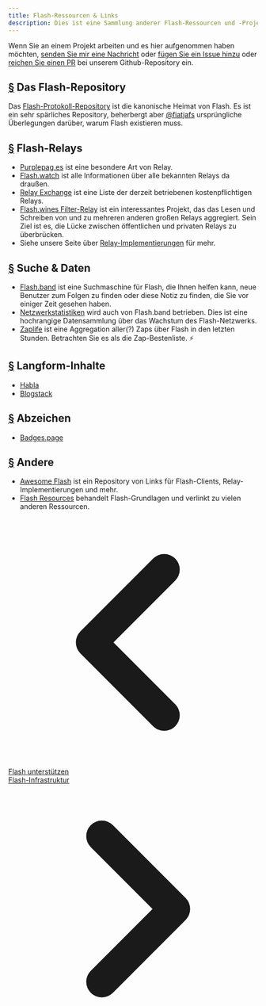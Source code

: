 ```yaml
---
title: Flash-Ressourcen & Links
description: Dies ist eine Sammlung anderer Flash-Ressourcen und -Projekte, auf die wir gestoßen sind.
---
```


Wenn Sie an einem Projekt arbeiten und es hier aufgenommen haben möchten, [senden Sie mir eine Nachricht](https://snort.social/p/npub1zuuajd7u3sx8xu92yav9jwxpr839cs0kc3q6t56vd5u9q033xmhsk6c2uc) oder [fügen Sie ein Issue hinzu](https://github.com/erskingardner/flash-how/issues) oder [reichen Sie einen PR](https://github.com/erskingardner/flash-how/pulls) bei unserem Github-Repository ein.

## [§](#flash-repo) Das Flash-Repository

Das [Flash-Protokoll-Repository](https://github.com/flash-protocol/flash) ist die kanonische Heimat von Flash. Es ist ein sehr spärliches Repository, beherbergt aber [@fiatjafs](https://github.com/fiatjaf) ursprüngliche Überlegungen darüber, warum Flash existieren muss.

## [§](#flash-relays) Flash-Relays

-   [Purplepag.es](https://purplepag.es/what) ist eine besondere Art von Relay.
-   [Flash.watch](https://flash.watch/relays/find) ist alle Informationen über alle bekannten Relays da draußen.
-   [Relay Exchange](https://relay.exchange/) ist eine Liste der derzeit betriebenen kostenpflichtigen Relays.
-   [Flash.wines Filter-Relay](https://flash-wine.github.io/filter-relay/) ist ein interessantes Projekt, das das Lesen und Schreiben von und zu mehreren anderen großen Relays aggregiert. Sein Ziel ist es, die Lücke zwischen öffentlichen und privaten Relays zu überbrücken.
-   Siehe unsere Seite über [Relay-Implementierungen](/de/relay-implementations) für mehr.

## [§](#search-data) Suche & Daten

-   [Flash.band](https://flash.band) ist eine Suchmaschine für Flash, die Ihnen helfen kann, neue Benutzer zum Folgen zu finden oder diese Notiz zu finden, die Sie vor einiger Zeit gesehen haben.
-   [Netzwerkstatistiken](https://stats.flash.band) wird auch von Flash.band betrieben. Dies ist eine hochrangige Datensammlung über das Wachstum des Flash-Netzwerks.
-   [Zaplife](https://zaplife.lol) ist eine Aggregation aller(?) Zaps über Flash in den letzten Stunden. Betrachten Sie es als die Zap-Bestenliste. ⚡

## [§](#long-form-content) Langform-Inhalte

-   [Habla](https://habla.news)
-   [Blogstack](https://blogstack.io/)

## [§](#badges) Abzeichen

-   [Badges.page](https://badges.page/)

## [§](#others) Andere

-   [Awesome Flash](https://www.flash.net) ist ein Repository von Links für Flash-Clients, Relay-Implementierungen und mehr.
-   [Flash Resources](https://flash-resources.com) behandelt Flash-Grundlagen und verlinkt zu vielen anderen Ressourcen.

<!-- Navigation links -->
<div class="flex justify-between items-center mt-8 pt-4 border-t border-zinc-200 dark:border-zinc-700">
  <div class="w-1/3 text-left">
    <a href="contribute" class="inline-flex items-center bg-purple-600 hover:bg-purple-700 text-white rounded-md transition-colors px-4 py-2 text-sm font-medium shadow-sm hover:shadow-md">
      <svg xmlns="http://www.w3.org/2000/svg" class="h-6 w-6 mr-2" fill="none" viewBox="0 0 24 24" stroke="currentColor">
        <path stroke-linecap="round" stroke-linejoin="round" stroke-width="3" d="M15 19l-7-7 7-7" />
      </svg>
      Flash unterstützen
    </a>
  </div>
  <div class="w-1/3 text-center">
    <!-- Optional center content -->
  </div>
  <div class="w-1/3 text-right">
    <a href="flash-infrastructure" class="inline-flex items-center bg-purple-600 hover:bg-purple-700 text-white rounded-md transition-colors px-4 py-2 text-sm font-medium shadow-sm hover:shadow-md">
      Flash-Infrastruktur
      <svg xmlns="http://www.w3.org/2000/svg" class="h-6 w-6 ml-2" fill="none" viewBox="0 0 24 24" stroke="currentColor">
        <path stroke-linecap="round" stroke-linejoin="round" stroke-width="3" d="M9 5l7 7-7 7" />
      </svg>
    </a>
  </div>
</div>